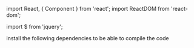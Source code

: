 import React, { Component } from 'react';
import ReactDOM from 'react-dom';

import $ from 'jquery'; 

install the following dependencies to be able to compile the code
